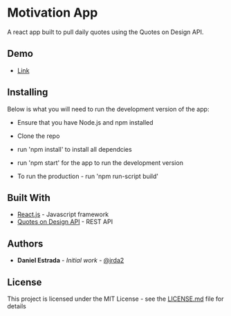# Motivation App

A react app built to pull daily quotes using the Quotes on Design API.

## Demo
* [Link](http://motivation.daestrada.com/)

## Installing

Below is what you will need to run the development version of the app:

- Ensure that you have Node.js and npm installed

* Clone the repo
* run 'npm install' to install all dependcies
* run 'npm start' for the app to run the development version

* To run the production - run 'npm run-script build'


## Built With

* [React.js](http://www.reactjs.com) - Javascript framework
* [Quotes on Design API](https://quotesondesign.com) - REST API

## Authors

* **Daniel Estrada** - *Initial work* - [@jrda2](https://github.com/jrda2)


## License

This project is licensed under the MIT License - see the [LICENSE.md](LICENSE.md) file for details



